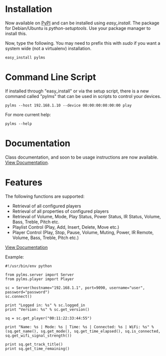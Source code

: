 
Installation
============

Now available on [PyPI](http://pypi.python.org/pypi/pylms) and can be installed using *easy_install*. The package for Debian/Ubuntu is *python-setuptools*. Use your package manager to install this.

Now, type the following. You may need to prefix this with *sudo* if you want a system wide (not a virtualenv) installation.

```easy_install pylms```

Command Line Script
===================

If installed through "easy_install" or via the setup script, there is a new
command called "pylms" that can be used in scripts to control your devices.

```pylms --host 192.168.1.10 --device 00:00:00:00:00:00 play```

For more current help:

```pylms --help```

Documentation
=============

Class documentation, and soon to be usage instructions are now available. [View
Documentation](http://readthedocs.org/docs/pylms-python-logitech-media-server/en/latest).

Features
========

The following functions are supported:

* Retrieval of all configured players
* Retrieval of all properties of configured players
* Retrieval of Volume, Mode, Play Status, Power Status, IR Status, Volume, Bass, Treble, Pitch etc.
* Playlist Control (Play, Add, Insert, Delete, Move etc.)
* Player Control (Play, Stop, Pause, Volume, Muting, Power, IR Remote, Volume, Bass, Treble, Pitch etc.)

[View
Documentation](http://readthedocs.org/docs/pylms-python-logitech-media-server/en/latest/)

Example:

    #!/usr/bin/env python
    
    from pylms.server import Server
    from pylms.player import Player
    
    sc = Server(hostname="192.168.1.1", port=9090, username="user", password="password")
    sc.connect()
    
    print "Logged in: %s" % sc.logged_in
    print "Version: %s" % sc.get_version()
    
    sq = sc.get_player("00:11:22:33:44:55")
    
    print "Name: %s | Mode: %s | Time: %s | Connected: %s | WiFi: %s" % (sq.get_name(), sq.get_mode(), sq.get_time_elapsed(), sq.is_connected, sq.get_wifi_signal_strength())
    
    print sq.get_track_title()
    print sq.get_time_remaining()
